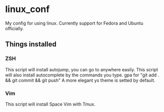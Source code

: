 # linux_conf
My config for using linux.
Currently support for Fedora and Ubuntu officially. 

## Things installed

### ZSH 
This script will install autojump, you can go to anywhere easily.
This script will also install autocomplete by the commands you type.
gpa for "git add . && git commit && git push"
A more elegant ys theme is setted by default. 

### Vim
This script will install Space Vim with Tmux. 
